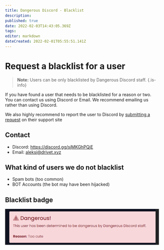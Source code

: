 ```yaml
---
title: Dangerous Discord - Blacklist
description: 
published: true
date: 2022-02-03T14:43:05.369Z
tags: 
editor: markdown
dateCreated: 2022-02-01T05:55:51.141Z
---
```


# Request a blacklist for a user

> **Note:** Users can be only blacklisted by Dangerous Discord staff.
{.is-info}


If you have found a user that needs to be blacklisted for a reason or two. You can contact us using Discord or Email. We recommend emailing us rather than using Discord. 

We also highly recommend to report the user to Discord by [submitting a request](https://support.discord.com/hc/en-us/requests/new) on their support site

## Contact
- Discord: https://discord.gg/sjMKGhPQjE
- Email: [aleksi@drivet.xyz](mailto:aleksi@drivet.xyz)

## What kind of users we do not blacklist
- Spam bots (too common)
- BOT Accounts (the bot may have been hijacked)



## Blacklist badge
![dd-blacklisted-user.png](/dd-blacklisted-user.png)